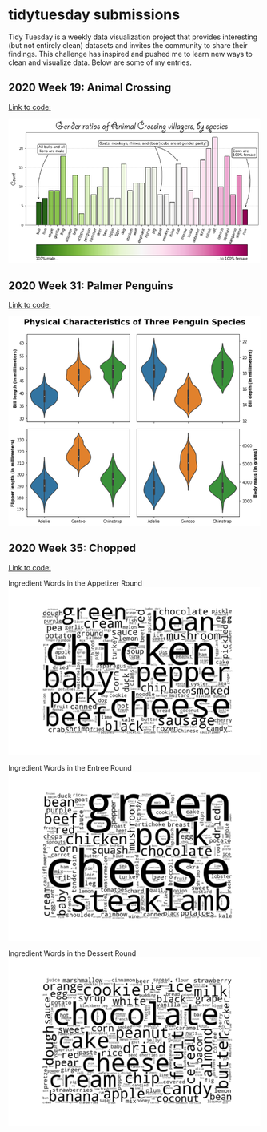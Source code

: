 # tidytuesday submissions

Tidy Tuesday is a weekly data visualization project that provides interesting (but not entirely clean) datasets and invites the community to share their findings. This challenge has inspired and pushed me to learn new ways to clean and visualize data. Below are some of my entries. 

## 2020 Week 19: Animal Crossing
[Link to code:](https://github.com/monikered/tidytuesday-py/blob/master/code/2020_19_animalcrossing)

![](images/2020_19_animalcrossing.png)

## 2020 Week 31: Palmer Penguins
[Link to code:](https://github.com/monikered/tidytuesday-py/blob/master/code/2020_31_penguins)

![](images/2020_31_penguins.png)

## 2020 Week 35: Chopped
[Link to code:](https://github.com/monikered/tidytuesday-py/blob/master/code/2020_35_chopped.py)

Ingredient Words in the Appetizer Round
![](images/chopped_apps_wc.png)

Ingredient Words in the Entree Round
![](images/chopped_entr_wc.png)

Ingredient Words in the Dessert Round
![](images/chopped_dess_wc.png)
